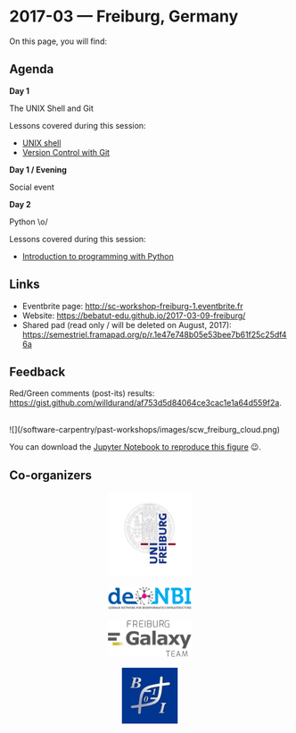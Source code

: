 # 2017-03 — Freiburg, Germany

On this page, you will find:

<!-- toc -->

## Agenda

**Day 1**

The UNIX Shell and Git

Lessons covered during this session:
- [UNIX shell](/software-carpentry/lessons/the-unix-shell.md)
- [Version Control with Git](/software-carpentry/lessons/version-control-with-git.md)

**Day 1 / Evening**

Social event

**Day 2**

Python \o/

Lessons covered during this session:
- [Introduction to programming with Python](/software-carpentry/lessons/introduction-to-programming-with-python.md)

## Links

- Eventbrite page: http://sc-workshop-freiburg-1.eventbrite.fr
- Website: https://bebatut-edu.github.io/2017-03-09-freiburg/
- Shared pad (read only / will be deleted on August, 2017): https://semestriel.framapad.org/p/r.1e47e748b05e53bee7b61f25c25df46a

## Feedback

Red/Green comments (post-its) results: https://gist.github.com/willdurand/af753d5d84064ce3cac1e1a64d559f2a.

<br>
![](/software-carpentry/past-workshops/images/scw_freiburg_cloud.png)

You can download the [Jupyter Notebook to reproduce this figure](https://gist.github.com/willdurand/90681cbde746f9bd70e683f21eb3667f) :wink:.

## Co-organizers

<p align="center">
<a href="https://www.uni-freiburg.de/"><img src="/software-carpentry/past-workshops/images/Logo_Uni_Freiburg-300.png" width="150px"></a>
<br>
<br>
<a href="https://www.denbi.de/"><img src="/software-carpentry/past-workshops/images/deNBI_Logo_rgb-300.png" width="150px"></a>
<br>
<br>
<a href="http://www.bioinf.uni-freiburg.de/Galaxy/index.html"><img src="/software-carpentry/past-workshops/images/freiburg_galaxy_team-300.png" width="150px"></a>
<br>
<br>
<a href="http://www.bioinf.uni-freiburg.de/"><img src="/software-carpentry/past-workshops/images/Backofen.jpg" width="100px"></a>
</p>